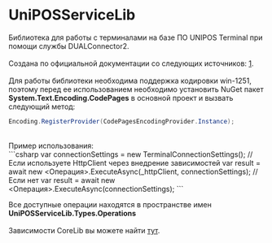 # UniPOSServiceLib
Библиотека для работы с терминалами на базе ПО UNIPOS Terminal при помощи службы DUALConnector2.
<br/>
<br/>
Создана по официальной документации со следующих источников: <a href="https://inpas.ru/content/svobodno-rasprostranyaemoe-po" rel="nofollow">1</a>.
<br/>
<br/>
Для работы библиотеки необходима поддержка кодировки win-1251, поэтому перед ее использованием необходимо установить NuGet пакет <b>System.Text.Encoding.CodePages</b> в основной проект и вызвать следующий метод: 
```csharp
Encoding.RegisterProvider(CodePagesEncodingProvider.Instance);
```
<br/>
Пример использования:
<br/>
```csharp
var connectionSettings = new TerminalConnectionSettings();
// Если используете HttpClient через внедрение зависимостей
var result = await new <Операция>.ExecuteAsync(_httpClient, connectionSettings);
// Если нет
var result = await new <Операция>.ExecuteAsync(connectionSettings);
```

Все доступные операции находятся в пространстве имен <b>UniPOSServiceLib.Types.Operations</b>
<br/>
<br/>
Зависимости CoreLib вы можете найти <a href="https://github.com/ExLuzZziVo/CoreLib" rel="nofollow">тут</a>.
